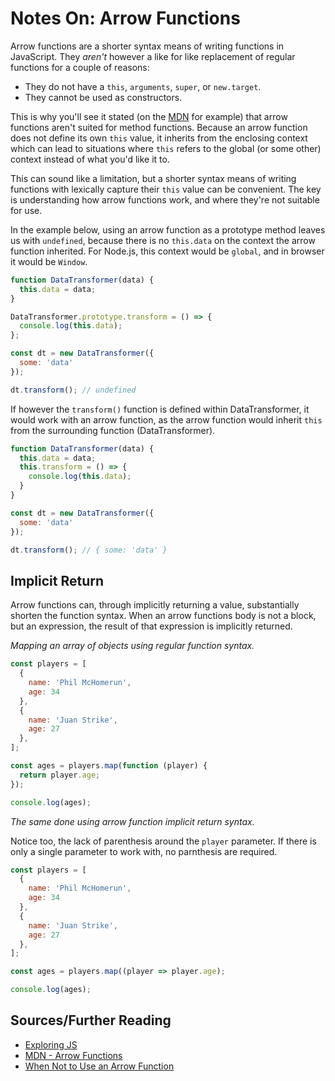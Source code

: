 # Notes On: Arrow Functions

Arrow functions are a shorter syntax means of writing functions in JavaScript. They *aren't* however a like for like replacement of regular functions for a couple of reasons:

- They do not have a `this`, `arguments`, `super`, or `new.target`.
- They cannot be used as constructors.

This is why you'll see it stated (on the [MDN](https://developer.mozilla.org/en-US/docs/Web/JavaScript/Reference/Functions/Arrow_functions) for example) that arrow functions aren't suited for method functions. Because an arrow function does not define its own `this` value, it inherits from the enclosing context which can lead to situations where `this` refers to the global (or some other) context instead of what you'd like it to.

This can sound like a limitation, but a shorter syntax means of writing functions with lexically capture their `this` value can be convenient. The key is understanding how arrow functions work, and where they're not suitable for use.

In the example below, using an arrow function as a prototype method leaves us with `undefined`, because there is no `this.data` on the context the arrow function inherited. For Node.js, this context would be `global`, and in browser it would be `Window`.

```javascript
function DataTransformer(data) {
  this.data = data;
}

DataTransformer.prototype.transform = () => {
  console.log(this.data);
};

const dt = new DataTransformer({
  some: 'data'
});

dt.transform(); // undefined
```

If however the `transform()` function is defined within DataTransformer, it would work with an arrow function, as the arrow function would inherit `this` from the surrounding function (DataTransformer).

```javascript
function DataTransformer(data) {
  this.data = data;
  this.transform = () => {
    console.log(this.data);
  }
}

const dt = new DataTransformer({
  some: 'data'
});

dt.transform(); // { some: 'data' }
```

## Implicit Return

Arrow functions can, through implicitly returning a value, substantially shorten the function syntax. When an arrow functions body is not a block, but an expression, the result of that expression is implicitly returned.

*Mapping an array of objects using regular function syntax.*

```javascript
const players = [
  {
    name: 'Phil McHomerun',
    age: 34
  },
  {
    name: 'Juan Strike',
    age: 27
  },
];

const ages = players.map(function (player) {
  return player.age;
});

console.log(ages);
```

*The same done using arrow function implicit return syntax.*

Notice too, the lack of parenthesis around the `player` parameter. If there is only a single parameter to work with, no parnthesis are required.

```javascript
const players = [
  {
    name: 'Phil McHomerun',
    age: 34
  },
  {
    name: 'Juan Strike',
    age: 27
  },
];

const ages = players.map((player => player.age);

console.log(ages);
```

## Sources/Further Reading

- [Exploring JS](http://exploringjs.com/es6/ch_arrow-functions.html)
- [MDN - Arrow Functions](https://developer.mozilla.org/en-US/docs/Web/JavaScript/Reference/Functions/Arrow_functions)
- [When Not to Use an Arrow Function](http://wesbos.com/arrow-function-no-no/)
